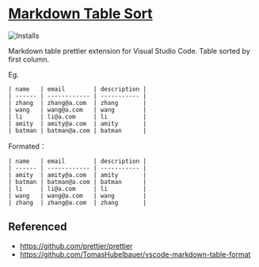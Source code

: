 # [Markdown Table Sort](https://marketplace.visualstudio.com/items?itemName=simonguo.vscode-markdown-table-sort)

![Installs](https://vsmarketplacebadge.apphb.com/installs-short/simonguo.vscode-markdown-table-sort.svg)



Markdown table prettier extension for Visual Studio Code. Table sorted by first column.

Eg.

```
| name   | email        | description |
| ------ | ------------ | ----------- |
| zhang  | zhang@a.com  | zhang       |
| wang   | wang@a.com   | wang        |
| li     | li@a.com     | li          |
| amity  | amity@a.com  | amity       |
| batman | batman@a.com | batman      |
```

Formated：

```
| name   | email        | description |
| ------ | ------------ | ----------- |
| amity  | amity@a.com  | amity       |
| batman | batman@a.com | batman      |
| li     | li@a.com     | li          |
| wang   | wang@a.com   | wang        |
| zhang  | zhang@a.com  | zhang       |
```



## Referenced

- https://github.com/prettier/prettier
- https://github.com/TomasHubelbauer/vscode-markdown-table-format